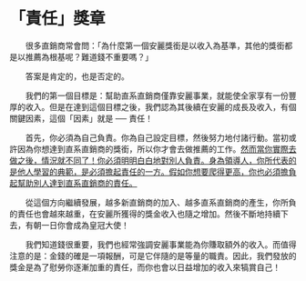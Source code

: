 # 「責任」獎章

&emsp;&emsp;很多直銷商常會問：「為什麼第一個安麗獎銜是以收入為基準，其他的獎銜都是以推薦為根基呢？難道錢不重要嗎？」

&emsp;&emsp;答案是肯定的，也是否定的。

&emsp;&emsp;我們的第一個目標是：幫助直系直銷商僅靠安麗事業，就能使全家享有一份豐厚的收入。但是在達到這個目標之後，我們認為其後續在安麗的成長及收入，有個關鍵因素，這個「因素」就是 ── 責任！

&emsp;&emsp;首先，你必須為自己負責。你為自己設定目標，然後努力地付諸行動。當初或許因為你想達到直系直銷商的獎銜，所以你才會去做推薦的工作。<u>然而當你實際去做之後，情況就不同了！你必須明明白白地對別人負責。身為領導人，你所代表的是他人學習的典範，是必須擔起責任的一方。假如你想要爬得更高，你也必須擔負起幫助別人達到直系直銷商的責任。</u>

&emsp;&emsp;從這個方向繼續發展，越多新直銷商的加入、越多直系直銷商的產生，你所負的責任也會越來越重，在安麗所獲得的獎金收入也隨之增加。然後不斷地持續下去，有朝一日你會成為皇冠大使！

&emsp;&emsp;我們知道錢很重要，我們也經常強調安麗事業能為你賺取額外的收入。而值得注意的是：金錢的確是一項報酬，可是它伴隨的是等量的職責。因此，我們發放的獎金是為了慰勞你逐漸加重的責任，而你也會以日益增加的收入來犒賞自己！
